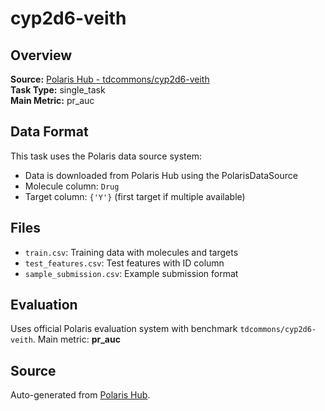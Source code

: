 # cyp2d6-veith

## Overview



**Source:** [Polaris Hub - tdcommons/cyp2d6-veith](https://polarishub.io)  
**Task Type:** single_task  
**Main Metric:** pr_auc

## Data Format

This task uses the Polaris data source system:
- Data is downloaded from Polaris Hub using the PolarisDataSource
- Molecule column: `Drug`
- Target column: `{'Y'}` (first target if multiple available)

## Files

- `train.csv`: Training data with molecules and targets
- `test_features.csv`: Test features with ID column
- `sample_submission.csv`: Example submission format

## Evaluation

Uses official Polaris evaluation system with benchmark `tdcommons/cyp2d6-veith`.
Main metric: **pr_auc**

## Source

Auto-generated from [Polaris Hub](https://polarishub.io/).
